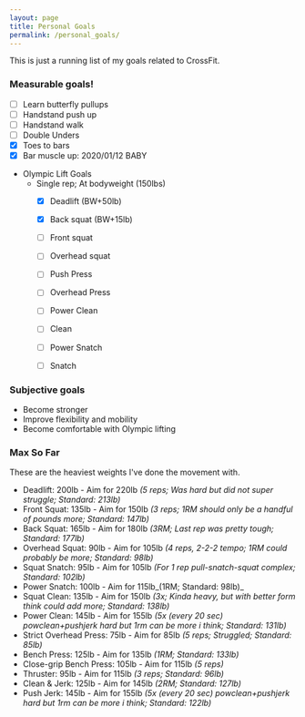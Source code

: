 ```yaml
---
layout: page
title: Personal Goals
permalink: /personal_goals/
---
```


This is just a running list of my goals related to CrossFit.

### Measurable goals!
- [ ] Learn butterfly pullups
- [ ] Handstand push up
- [ ] Handstand walk
- [ ] Double Unders
- [X] Toes to bars
- [X] Bar muscle up: 2020/01/12 BABY
- Olympic Lift Goals
    - Single rep; At bodyweight (150lbs)
        - [X] Deadlift (BW+50lb)
        - [X] Back squat (BW+15lb)
        - [ ] Front squat
        - [ ] Overhead squat
        - [ ] Push Press
        - [ ] Overhead Press
        - [ ] Power Clean
        - [ ] Clean
        - [ ] Power Snatch
        - [ ] Snatch


### Subjective goals
- Become stronger
- Improve flexibility and mobility
- Become comfortable with Olympic lifting


### Max So Far

These are the heaviest weights I've done the movement with.

- Deadlift: 200lb - Aim for 220lb _(5 reps; Was hard but did not super struggle; Standard: 213lb)_
- Front Squat: 135lb - Aim for 150lb _(3 reps; 1RM should only be a handful of pounds more; Standard: 147lb)_
- Back Squat: 165lb - Aim for 180lb _(3RM; Last rep was pretty tough; Standard: 177lb)_
- Overhead Squat: 90lb - Aim for 105lb _(4 reps, 2-2-2 tempo; 1RM could probably be more; Standard: 98lb)_
- Squat Snatch: 95lb - Aim for 105lb _(For 1 rep pull-snatch-squat complex; Standard: 102lb)_
- Power Snatch: 100lb - Aim for 115lb_(1RM; Standard: 98lb)_
- Squat Clean: 135lb - Aim for 150lb _(3x; Kinda heavy, but with better form think could add more; Standard: 138lb)_
- Power Clean: 145lb - Aim for 155lb _(5x (every 20 sec) powclean+pushjerk hard but 1rm can be more i think; Standard: 131lb)_
- Strict Overhead Press: 75lb - Aim for 85lb _(5 reps; Struggled; Standard: 85lb)_
- Bench Press: 125lb - Aim for 135lb _(1RM; Standard: 133lb)_
- Close-grip Bench Press: 105lb - Aim for 115lb _(5 reps)_
- Thruster: 95lb - Aim for 115lb _(3 reps; Standard: 96lb)_
- Clean & Jerk: 125lb - Aim for 145lb _(2RM; Standard: 127lb)_
- Push Jerk: 145lb - Aim for 155lb _(5x (every 20 sec) powclean+pushjerk hard but 1rm can be more i think; Standard: 122lb)_
